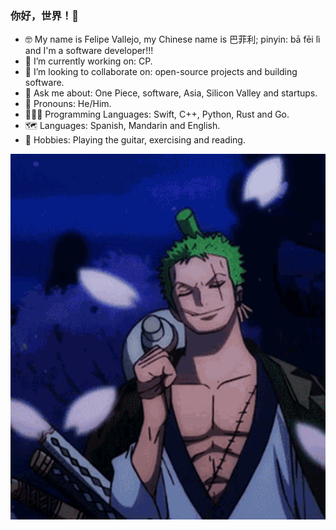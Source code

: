 ### 你好，世界！👋

- 🤓 My name is Felipe Vallejo, my Chinese name is 巴菲利; pinyin: bā fēi lì and I'm a software developer!!!
- 🔭 I’m currently working on: CP.
- 🧠 I’m looking to collaborate on: open-source projects and building software.
- 💬 Ask me about: One Piece, software, Asia, Silicon Valley and startups.
- 🤖 Pronouns: He/Him.
- 👨🏻‍💻 Programming Languages: Swift, C++, Python, Rust and Go.
- 🗺 Languages: Spanish, Mandarin and English.
- 🎸 Hobbies: Playing the guitar, exercising and reading.

<p align="center">
  <img src="zoro.gif"/>
</p>
